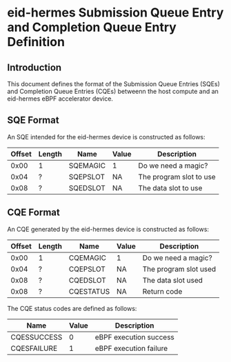 # eid-hermes Submission Queue Entry and Completion Queue Entry Definition

## Introduction

This document defines the format of the Submission Queue Entries
(SQEs) and Completion Queue Entries (CQEs) betweenn the host compute
and an eid-hermes eBPF accelerator device.

## SQE Format

An SQE intended for the eid-hermes device is constructed as follows:

|Offset  | Length | Name     | Value | Description            |
|--------|--------|----------|-------|------------------------|
| 0x00   | 1      | SQEMAGIC | 1     | Do we need a magic? |
| 0x04   | ?      | SQEPSLOT | NA    | The program slot to use |
| 0x08   | ?      | SQEDSLOT | NA    | The data slot to use |

## CQE Format

An CQE generated by the eid-hermes device is constructed as follows:

|Offset  | Length | Name     | Value | Description            |
|--------|--------|----------|-------|------------------------|
| 0x00   | 1      | CQEMAGIC | 1     | Do we need a magic? |
| 0x04   | ?      | CQEPSLOT | NA    | The program slot used |
| 0x08   | ?      | CQEDSLOT | NA    | The data slot used |
| 0x08   | ?      | CQESTATUS | NA    | Return code |

The CQE status codes are defined as follows:

| Name        | Value | Description            |
|-------------|-------|------------------------|
| CQESSUCCESS | 0     | eBPF execution success |
| CQESFAILURE | 1     | eBPF execution failure |
